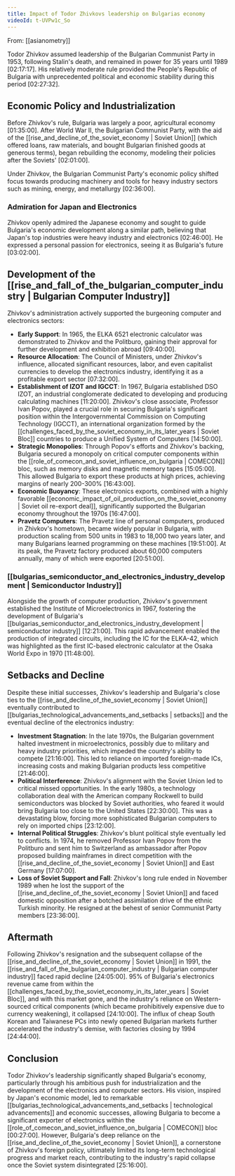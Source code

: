 ```yaml
---
title: Impact of Todor Zhivkovs leadership on Bulgarias economy
videoId: t-UVPw1c_So
---
```


From: [[asianometry]] <br/> 

Todor Zhivkov assumed leadership of the Bulgarian Communist Party in 1953, following Stalin's death, and remained in power for 35 years until 1989 <a class="yt-timestamp" data-t="02:17:17">[02:17:17]</a>. His relatively moderate rule provided the People's Republic of Bulgaria with unprecedented political and economic stability during this period <a class="yt-timestamp" data-t="02:27:32">[02:27:32]</a>.

## Economic Policy and Industrialization
Before Zhivkov's rule, Bulgaria was largely a poor, agricultural economy <a class="yt-timestamp" data-t="01:35:00">[01:35:00]</a>. After World War II, the Bulgarian Communist Party, with the aid of the [[rise_and_decline_of_the_soviet_economy | Soviet Union]] (which offered loans, raw materials, and bought Bulgarian finished goods at generous terms), began rebuilding the economy, modeling their policies after the Soviets' <a class="yt-timestamp" data-t="02:01:00">[02:01:00]</a>.

Under Zhivkov, the Bulgarian Communist Party's economic policy shifted focus towards producing machinery and tools for heavy industry sectors such as mining, energy, and metallurgy <a class="yt-timestamp" data-t="02:36:00">[02:36:00]</a>.

### Admiration for Japan and Electronics
Zhivkov openly admired the Japanese economy and sought to guide Bulgaria's economic development along a similar path, believing that Japan's top industries were heavy industry and electronics <a class="yt-timestamp" data-t="02:46:00">[02:46:00]</a>. He expressed a personal passion for electronics, seeing it as Bulgaria's future <a class="yt-timestamp" data-t="03:02:00">[03:02:00]</a>.

## Development of the [[rise_and_fall_of_the_bulgarian_computer_industry | Bulgarian Computer Industry]]
Zhivkov's administration actively supported the burgeoning computer and electronics sectors:
*   **Early Support**: In 1965, the ELKA 6521 electronic calculator was demonstrated to Zhivkov and the Politburo, gaining their approval for further development and exhibition abroad <a class="yt-timestamp" data-t="09:40:00">[09:40:00]</a>.
*   **Resource Allocation**: The Council of Ministers, under Zhivkov's influence, allocated significant resources, labor, and even capitalist currencies to develop the electronics industry, identifying it as a profitable export sector <a class="yt-timestamp" data-t="07:32:00">[07:32:00]</a>.
*   **Establishment of IZOT and IGCCT**: In 1967, Bulgaria established DSO IZOT, an industrial conglomerate dedicated to developing and producing calculating machines <a class="yt-timestamp" data-t="11:20:00">[11:20:00]</a>. Zhivkov's close associate, Professor Ivan Popov, played a crucial role in securing Bulgaria's significant position within the Intergovernmental Commission on Computing Technology (IGCCT), an international organization formed by the [[challenges_faced_by_the_soviet_economy_in_its_later_years | Soviet Bloc]] countries to produce a Unified System of Computers <a class="yt-timestamp" data-t="14:50:00">[14:50:00]</a>.
*   **Strategic Monopolies**: Through Popov's efforts and Zhivkov's backing, Bulgaria secured a monopoly on critical computer components within the [[role_of_comecon_and_soviet_influence_on_bulgaria | COMECON]] bloc, such as memory disks and magnetic memory tapes <a class="yt-timestamp" data-t="15:05:00">[15:05:00]</a>. This allowed Bulgaria to export these products at high prices, achieving margins of nearly 200-300% <a class="yt-timestamp" data-t="16:43:00">[16:43:00]</a>.
*   **Economic Buoyancy**: These electronics exports, combined with a highly favorable [[economic_impact_of_oil_production_on_the_soviet_economy | Soviet oil re-export deal]], significantly supported the Bulgarian economy throughout the 1970s <a class="yt-timestamp" data-t="16:47:00">[16:47:00]</a>.
*   **Pravetz Computers**: The Pravetz line of personal computers, produced in Zhivkov's hometown, became widely popular in Bulgaria, with production scaling from 500 units in 1983 to 18,000 two years later, and many Bulgarians learned programming on these machines <a class="yt-timestamp" data-t="19:51:00">[19:51:00]</a>. At its peak, the Pravetz factory produced about 60,000 computers annually, many of which were exported <a class="yt-timestamp" data-t="20:51:00">[20:51:00]</a>.

### [[bulgarias_semiconductor_and_electronics_industry_development | Semiconductor Industry]]
Alongside the growth of computer production, Zhivkov's government established the Institute of Microelectronics in 1967, fostering the development of Bulgaria's [[bulgarias_semiconductor_and_electronics_industry_development | semiconductor industry]] <a class="yt-timestamp" data-t="12:21:00">[12:21:00]</a>. This rapid advancement enabled the production of integrated circuits, including the IC for the ELKA-42, which was highlighted as the first IC-based electronic calculator at the Osaka World Expo in 1970 <a class="yt-timestamp" data-t="11:48:00">[11:48:00]</a>.

## Setbacks and Decline
Despite these initial successes, Zhivkov's leadership and Bulgaria's close ties to the [[rise_and_decline_of_the_soviet_economy | Soviet Union]] eventually contributed to [[bulgarias_technological_advancements_and_setbacks | setbacks]] and the eventual decline of the electronics industry:
*   **Investment Stagnation**: In the late 1970s, the Bulgarian government halted investment in microelectronics, possibly due to military and heavy industry priorities, which impeded the country's ability to compete <a class="yt-timestamp" data-t="21:16:00">[21:16:00]</a>. This led to reliance on imported foreign-made ICs, increasing costs and making Bulgarian products less competitive <a class="yt-timestamp" data-t="21:46:00">[21:46:00]</a>.
*   **Political Interference**: Zhivkov's alignment with the Soviet Union led to critical missed opportunities. In the early 1980s, a technology collaboration deal with the American company Rockwell to build semiconductors was blocked by Soviet authorities, who feared it would bring Bulgaria too close to the United States <a class="yt-timestamp" data-t="22:30:00">[22:30:00]</a>. This was a devastating blow, forcing more sophisticated Bulgarian computers to rely on imported chips <a class="yt-timestamp" data-t="23:12:00">[23:12:00]</a>.
*   **Internal Political Struggles**: Zhivkov's blunt political style eventually led to conflicts. In 1974, he removed Professor Ivan Popov from the Politburo and sent him to Switzerland as ambassador after Popov proposed building mainframes in direct competition with the [[rise_and_decline_of_the_soviet_economy | Soviet Union]] and East Germany <a class="yt-timestamp" data-t="17:07:00">[17:07:00]</a>.
*   **Loss of Soviet Support and Fall**: Zhivkov's long rule ended in November 1989 when he lost the support of the [[rise_and_decline_of_the_soviet_economy | Soviet Union]] and faced domestic opposition after a botched assimilation drive of the ethnic Turkish minority. He resigned at the behest of senior Communist Party members <a class="yt-timestamp" data-t="23:36:00">[23:36:00]</a>.

## Aftermath
Following Zhivkov's resignation and the subsequent collapse of the [[rise_and_decline_of_the_soviet_economy | Soviet Union]] in 1991, the [[rise_and_fall_of_the_bulgarian_computer_industry | Bulgarian computer industry]] faced rapid decline <a class="yt-timestamp" data-t="24:05:00">[24:05:00]</a>. 95% of Bulgaria's electronics revenue came from within the [[challenges_faced_by_the_soviet_economy_in_its_later_years | Soviet Bloc]], and with this market gone, and the industry's reliance on Western-sourced critical components (which became prohibitively expensive due to currency weakening), it collapsed <a class="yt-timestamp" data-t="24:10:00">[24:10:00]</a>. The influx of cheap South Korean and Taiwanese PCs into newly opened Bulgarian markets further accelerated the industry's demise, with factories closing by 1994 <a class="yt-timestamp" data-t="24:44:00">[24:44:00]</a>.

## Conclusion
Todor Zhivkov's leadership significantly shaped Bulgaria's economy, particularly through his ambitious push for industrialization and the development of the electronics and computer sectors. His vision, inspired by Japan's economic model, led to remarkable [[bulgarias_technological_advancements_and_setbacks | technological advancements]] and economic successes, allowing Bulgaria to become a significant exporter of electronics within the [[role_of_comecon_and_soviet_influence_on_bulgaria | COMECON]] bloc <a class="yt-timestamp" data-t="00:27:00">[00:27:00]</a>. However, Bulgaria's deep reliance on the [[rise_and_decline_of_the_soviet_economy | Soviet Union]], a cornerstone of Zhivkov's foreign policy, ultimately limited its long-term technological progress and market reach, contributing to the industry's rapid collapse once the Soviet system disintegrated <a class="yt-timestamp" data-t="25:16:00">[25:16:00]</a>.